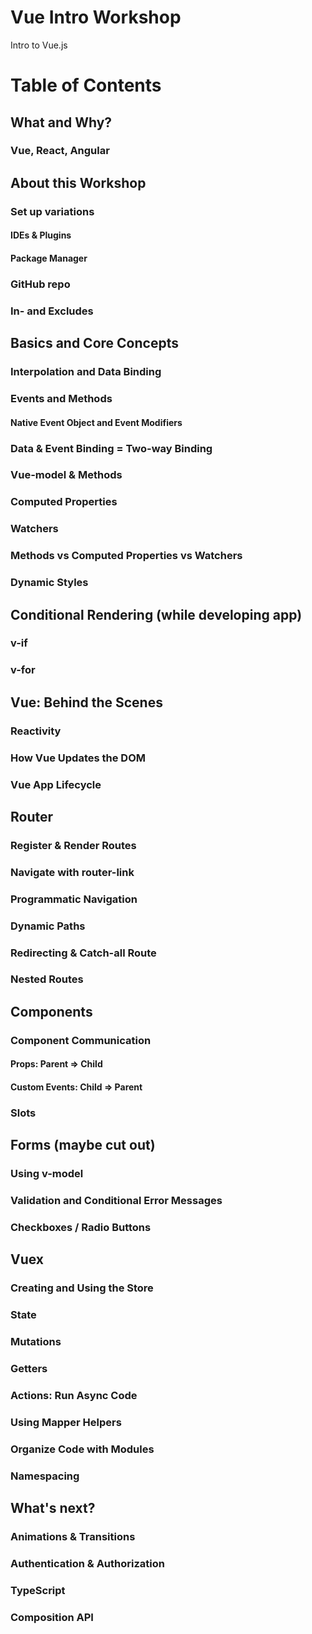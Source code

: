 # Vue Intro Workshop
Intro to Vue.js

# Table of Contents

## What and Why?
### Vue, React, Angular

## About this Workshop
### Set up variations
#### IDEs & Plugins
#### Package Manager
### GitHub repo
### In- and Excludes

## Basics and Core Concepts
### Interpolation and Data Binding
### Events and Methods
#### Native Event Object and Event Modifiers
### Data & Event Binding = Two-way Binding
### Vue-model & Methods
### Computed Properties
### Watchers
### Methods vs Computed Properties vs Watchers
### Dynamic Styles

## Conditional Rendering (while developing app)
### v-if
### v-for

## Vue: Behind the Scenes
### Reactivity
### How Vue Updates the DOM
### Vue App Lifecycle

## Router
### Register & Render Routes
### Navigate with router-link
### Programmatic Navigation
### Dynamic Paths
### Redirecting & Catch-all Route
### Nested Routes

## Components
### Component Communication
#### Props: Parent => Child
#### Custom Events: Child => Parent
### Slots

## Forms (maybe cut out)
### Using v-model
### Validation and Conditional Error Messages
### Checkboxes / Radio Buttons

## Vuex
### Creating and Using the Store
### State
### Mutations
### Getters
### Actions: Run Async Code
### Using Mapper Helpers
### Organize Code with Modules
### Namespacing

## What's next?
### Animations & Transitions
### Authentication & Authorization
### TypeScript
### Composition API

